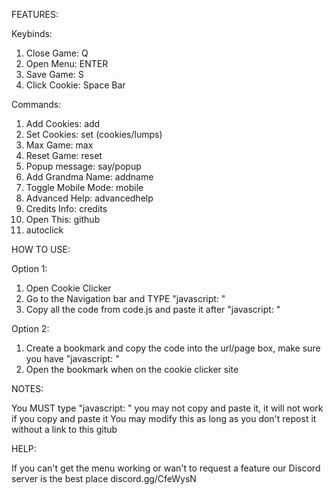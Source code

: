 FEATURES:

Keybinds:
  1. Close Game: Q
  2. Open Menu: ENTER
  3. Save Game: S
  4. Click Cookie: Space Bar
  
Commands:
  1. Add Cookies: add
  2. Set Cookies: set (cookies/lumps)
  3. Max Game: max
  4. Reset Game: reset
  5. Popup message: say/popup
  6. Add Grandma Name: addname
  7. Toggle Mobile Mode: mobile
  8. Advanced Help: advancedhelp
  9. Credits Info: credits
  10. Open This: github
  11. autoclick

  
HOW TO USE:

Option 1:
1. Open Cookie Clicker
2. Go to the Navigation bar and TYPE "javascript: "
3. Copy all the code from code.js and paste it after "javascript: "

Option 2:
1. Create a bookmark and copy the code into the url/page box, make sure you have "javascript: <pasteCodeHere>"
2. Open the bookmark when on the cookie clicker site

NOTES:

You MUST type "javascript: " you may not copy and paste it, it will not work if you copy and paste it
You may modify this as long as you don't repost it without a link to this gitub

HELP:

If you can't get the menu working or wan't to request a feature our Discord server is the best place discord.gg/CfeWysN
